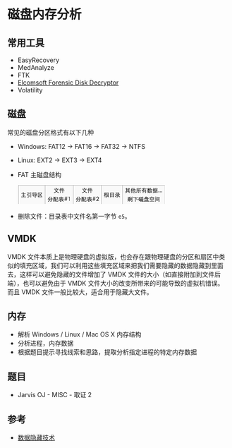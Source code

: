 # 磁盘内存分析

## 常用工具

-   EasyRecovery
-   MedAnalyze
-   FTK
-   [Elcomsoft Forensic Disk Decryptor](https://ctf-wiki.github.io/ctf-tools/misc/#_6)
-   Volatility

## 磁盘

常见的磁盘分区格式有以下几种

-   Windows: FAT12 -> FAT16 -> FAT32 -> NTFS
-   Linux: EXT2 -> EXT3 -> EXT4
-   FAT 主磁盘结构

    ![](./figure/forensic-filesys.jpg)

-   删除文件：目录表中文件名第一字节 `e5`。

## VMDK

VMDK 文件本质上是物理硬盘的虚拟版，也会存在跟物理硬盘的分区和扇区中类似的填充区域，我们可以利用这些填充区域来把我们需要隐藏的数据隐藏到里面去，这样可以避免隐藏的文件增加了 VMDK 文件的大小（如直接附加到文件后端），也可以避免由于 VMDK 文件大小的改变所带来的可能导致的虚拟机错误。而且 VMDK 文件一般比较大，适合用于隐藏大文件。

## 内存

-   解析 Windows / Linux / Mac OS X 内存结构
-   分析进程，内存数据
-   根据题目提示寻找线索和思路，提取分析指定进程的特定内存数据

## 题目

-   Jarvis OJ - MISC - 取证 2

## 参考

-   [数据隐藏技术](http://wooyun.jozxing.cc/static/drops/tips-12614.html)
